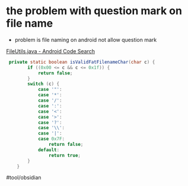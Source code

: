 # the problem with question mark on file name

- problem is file naming on android not allow question mark

[FileUtils.java - Android Code Search](https://cs.android.com/android/platform/superproject/+/master:frameworks/base/core/java/android/os/FileUtils.java;l=972?q=isValidFatFilenameChar)
```java
 private static boolean isValidFatFilenameChar(char c) {
        if ((0x00 <= c && c <= 0x1f)) {
            return false;
        }
        switch (c) {
            case '"':
            case '*':
            case '/':
            case ':':
            case '<':
            case '>':
            case '?':
            case '\\':
            case '|':
            case 0x7F:
                return false;
            default:
                return true;
        }
    }
```

#tool/obsidian 